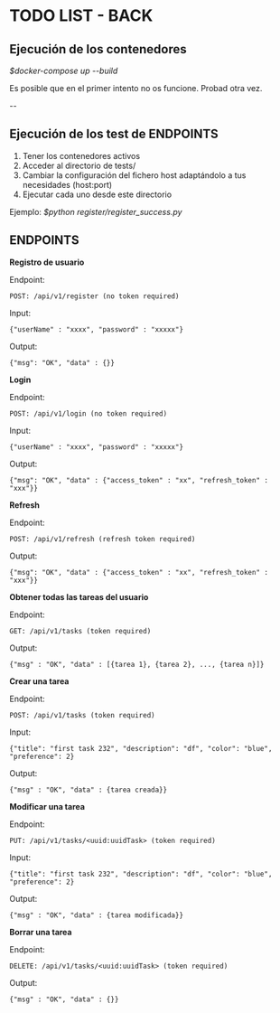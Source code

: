 # TODO LIST - BACK


## **Ejecución de los contenedores**

*$docker-compose up --build*

Es posible que en el primer intento no os funcione. Probad otra vez.

--

## **Ejecución de los test de ENDPOINTS**

1) Tener los contenedores activos
2) Acceder al directorio de tests/
3) Cambiar la configuración del fichero host adaptándolo a tus necesidades (host:port)
4) Ejecutar cada uno desde este directorio

Ejemplo: *$python register/register_success.py*

## **ENDPOINTS**

**Registro de usuario**

Endpoint: 
```
POST: /api/v1/register (no token required)
```

Input: 
```
{"userName" : "xxxx", "password" : "xxxxx"}
```

Output: 
```
{"msg": "OK", "data" : {}}
```

**Login**

Endpoint: 
```
POST: /api/v1/login (no token required)
```

Input: 
```
{"userName" : "xxxx", "password" : "xxxxx"}
```

Output: 
```
{"msg": "OK", "data" : {"access_token" : "xx", "refresh_token" : "xxx"}}
```

**Refresh**

Endpoint: 
```
POST: /api/v1/refresh (refresh token required)
```

Output: 
```
{"msg": "OK", "data" : {"access_token" : "xx", "refresh_token" : "xxx"}}
```

**Obtener todas las tareas del usuario**

Endpoint: 
```
GET: /api/v1/tasks (token required)
```

Output: 
```
{"msg" : "OK", "data" : [{tarea 1}, {tarea 2}, ..., {tarea n}]}
```

**Crear una tarea**

Endpoint: 
```
POST: /api/v1/tasks (token required)
```

Input: 
```
{"title": "first task 232", "description": "df", "color": "blue", "preference": 2}
```

Output: 
```
{"msg" : "OK", "data" : {tarea creada}}
```

**Modificar una tarea**

Endpoint: 
```
PUT: /api/v1/tasks/<uuid:uuidTask> (token required)
```

Input: 
```
{"title": "first task 232", "description": "df", "color": "blue", "preference": 2}
```

Output: 
```
{"msg" : "OK", "data" : {tarea modificada}}
```

**Borrar una tarea**

Endpoint: 
```
DELETE: /api/v1/tasks/<uuid:uuidTask> (token required)
```

Output: 
```
{"msg" : "OK", "data" : {}}
```
